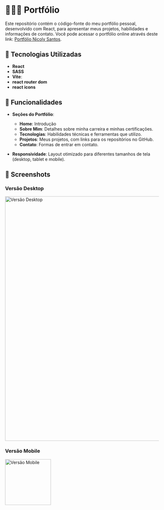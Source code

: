# 👩🏻‍💻 Portfólio
Este repositório contém o código-fonte do meu portfólio pessoal, desenvolvido com React, para apresentar meus projetos, habilidades e informações de contato. Você pode acessar o portfólio online através deste link: [Portfólio Nicoly Santos](https://portfolionicoly.vercel.app).

## 🚀 Tecnologias Utilizadas

- **React**
- **SASS**
- **Vite**: 
- **react router dom**
- **react icons**

## 🎨 Funcionalidades

- **Seções do Portfólio**:
  - **Home**: Introdução 
  - **Sobre Mim**: Detalhes sobre minha carreira e minhas certificações.
  - **Tecnologias**: Habilidades técnicas e ferramentas que utilizo.
  - **Projetos**: Meus projetos, com links para os repositórios no GitHub.
  - **Contato**: Formas de entrar em contato.
  
- **Responsividade**: Layout otimizado para diferentes tamanhos de tela (desktop, tablet e mobile).


## 📸 Screenshots

### Versão Desktop
<img src="https://drive.google.com/uc?export=view&id=1J_kp7PqMz5OY2ViTzOc5CZkJBVOkNyxo" alt="Versão Desktop" width="800"/>

### Versão Mobile
<img src="https://drive.google.com/uc?export=view&id=1cBEnIbWEkFIf2JQPpNimG51T7fgk83Bn" alt="Versão Mobile" width="150"/>
